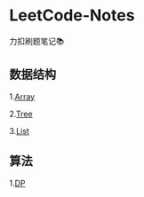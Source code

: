 # LeetCode-Notes
力扣刷题笔记📚

## 数据结构

1.[Array](https://github.com/JuyiWang/LeetCode-Notes/blob/master/note_array.md)

2.[Tree]()

3.[List]()

## 算法

1.[DP](https://github.com/JuyiWang/LeetCode-Notes/blob/master/note_DP.md)
